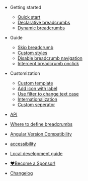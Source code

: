 - Getting started

  - [Quick start](quickstart.md)
  - [Declarative breadcrumbs](declarative-breadcrumbs.md)
  - [Dynamic breadcrumbs](dynamic-breadcrumbs.md)

- Guide

  - [Skip breadcrumb](skip-breadcrumb.md)
  - [Custom styles](custom-styles.md)
  - [Disable breadcrumb navigation](disable-breadcrumb-navigation.md)
  - [Intercept breadcrumb onclick](intercept-breadcrumb-onclick.md)

- Customization

  - [Custom template](custom-template.md)
  - [Add icon with label](add-icon-with-label.md)
  - [Use filter to change text case](use-filter.md)
  - [Internationalization](internationalization.md)
  - [Custom seperator](custom-separator.md)

- [API](api.md)
- [Where to define breadcrumbs](where-to-define-breadcrumbs.md)
- [Angular Version Compatibility](angular-version-compatibility.md)
- [accessibility](accessibility.md)
- [Local development guide](local-development-guide.md)
- [❤️Become a Sponsor!](http://paypal.me/udayvunnam)
- [Changelog](https://github.com/udayvunnam/xng-breadcrumb/blob/main/CHANGELOG.md)

